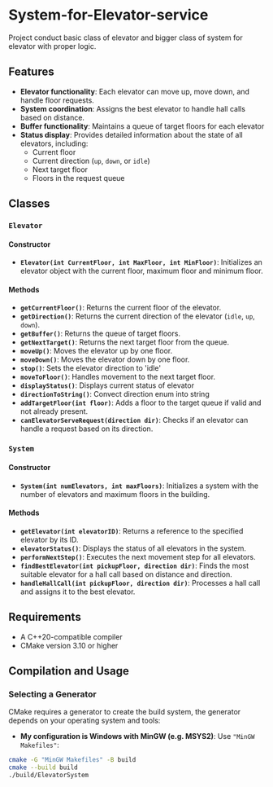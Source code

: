 # System-for-Elevator-service

Project conduct basic class of elevator and bigger class of system for elevator with proper logic.

## Features 
- **Elevator functionality**: Each elevator can move up, move down, and handle floor requests.
- **System coordination**: Assigns the best elevator to handle hall calls based on distance.
- **Buffer functionality**: Maintains a queue of target floors for each elevator
- **Status display**: Provides detailed information about the state of all elevators, including:
    - Current floor
    - Current direction (`up`, `down`, or `idle`)
    - Next target floor
    - Floors in the request queue


## Classes

### `Elevator`

#### Constructor
- **`Elevator(int CurrentFloor, int MaxFloor, int MinFloor)`**:
    Initializes an elevator object with the current floor, maximum floor and minimum floor.

#### Methods
- **`getCurrentFloor()`**: Returns the current floor of the elevator.
- **`getDirection()`**: Returns the current direction of the elevator (`idle`, `up`, `down`).
- **`getBuffer()`**: Returns the queue of target floors.
- **`getNextTarget()`**: Returns the next target floor from the queue.
- **`moveUp()`**: Moves the elevator up by one floor.
- **`moveDown()`**: Moves the elevator down by one floor.
- **`stop()`**: Sets the elevator direction to 'idle'
- **`moveToFloor()`**: Handles movement to the next target floor.
- **`displayStatus()`**: Displays current status of elevator
- **`directionToString()`**: Convect direction enum into string
- **`addTargetFloor(int floor)`**: Adds a floor to the target queue if valid and not already present.
- **`canElevatorServeRequest(direction dir)`**: Checks if an elevator can handle a request based on its direction.


### `System`

#### Constructor
- **`System(int numElevators, int maxFloors)`**:
  Initializes a system with the number of elevators and maximum floors in the building.

#### Methods
- **`getElevator(int elevatorID)`**: Returns a reference to the specified elevator by its ID.
- **`elevatorStatus()`**: Displays the status of all elevators in the system.
- **`performNextStep()`**: Executes the next movement step for all elevators.
- **`findBestElevator(int pickupFloor, direction dir)`**: Finds the most suitable elevator for a hall call based on distance and direction.
- **`handleHallCall(int pickupFloor, direction dir)`**: Processes a hall call and assigns it to the best elevator.

## Requirements
- A C++20-compatible compiler
- CMake version 3.10 or higher

## Compilation and Usage

### Selecting a Generator
CMake requires a generator to create the build system, the generator depends on your operating system and tools:
- **My configuration is Windows with MinGW (e.g. MSYS2)**: Use `"MinGW Makefiles"`:
```bash
cmake -G "MinGW Makefiles" -B build
cmake --build build
./build/ElevatorSystem
```

